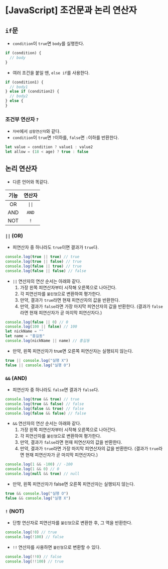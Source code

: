 # [JavaScript] 조건문과 논리 연산자

## `if`문

- `condition`이 `true`면 `body`를 실행한다.

```javascript
if (condition) {
  // body
}
```

- 여러 조건을 붙일 땐, `else if`를 사용한다.

```javascript
if (condition1) {
  // body1
} else if (condition2) {
  // body2
} else {
}
```

### 조건부 연산자 `?`

- `자바`에서 `삼항연산자`와 같다.
- `condition`이 `true`면 `?`이하를, `false`면 `:`이하를 반환한다.

```javascript
let value = condition ? value1 : value2
let allow = (18 < age) ? true : false
```

## 논리 연산자

- 다른 언어와 똑같다.

|기능|연산자|
|:--:|:--:|
|OR|`\|\|`|
|AND|`AND`|
|NOT|`!`|

### `||` (OR)

- 피연산자 중 하나라도 `true`이면 결과가 `true`다.

```javascript
console.log(true || true) // true
console.log(true || false) // true
console.log(false || true) // true
console.log(false || false) // false
```

- `||` 연산자의 연산 순서는 아래와 같다.
  1. 가장 왼쪽 피연산자부터 시작해 오른쪽으로 나아간다.
  2. 각 피연산자를 `불린형`으로 변환하여 평가한다.
  3. 만약, 결과가 `true`라면 현재 피연산자의 값을 반환한다.
  4. 만약, 결과가 `false`라면 가장 마지막 피연산자의 값을 반환한다. (결과가 `false`라면 현재 피연산자가 곧 마지막 피연산자다.)

```javascript
console.log(false || 0) // 0
console.log(100 || false) // 100
let nickName = ""
let name = "홍길동"
console.log(nickName || name) // 홍길동
```

- 만약, 왼쪽 피연산자가 true면 오른쪽 피연산자는 실행되지 않는다.

```javascript
true || console.log("실행 X")
false || console.log("실행 O")
```

### `&&` (AND)

- 피연산자 중 하나라도 `false`면 결과가 `false`다.

```javascript
console.log(true && true) // true
console.log(true && false) // false
console.log(false && true) // false
console.log(false && false) // false
```

- `&&` 연산자의 연산 순서는 아래와 같다.
  1. 가장 왼쪽 피연산자부터 시작해 오른쪽으로 나아간다.
  2. 각 피연산자를 `불린형`으로 변환하여 평가한다.
  3. 만약, 결과가 `false`라면 현재 피연산자의 값을 반환한다.
  4. 만약, 결과가 `true`라면 가장 마지막 피연산자의 값을 반환한다. (결과가 `true`라면 현재 피연산자가 곧 마지막 피연산자다.)

```javascript
console.log(1 && -100) // -100
console.log(1 && 0) // 0
console.log(null && true) // null
```

- 만약, 왼쪽 피연산자가 false면 오른쪽 피연산자는 실행되지 않는다.

```javascript
true && console.log("실행 O")
false && console.log("실행 X")
```

### `!` (NOT)

- 단항 연산자로 피연산자를 `불린형`으로 변환한 후, 그 역을 반환한다.

```javascript
console.log(!0) // true
console.log(!100) // false
```

- `!!` 연산자를 사용하면 `불린형`으로 변환할 수 있다.

```javascript
console.log(!!0) // false
console.log(!!100) // true
```
